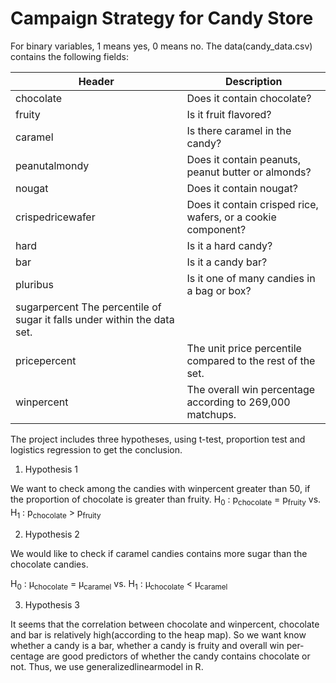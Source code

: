 # Campaign Strategy for Candy Store 

For binary variables, 1 means yes, 0 means no. The data(candy_data.csv) contains the following fields:

| **Header** | Description |
| --- | --- |
| chocolate | Does it contain chocolate? |
| fruity | Is it fruit flavored? |
|caramel	|Is there caramel in the candy?|
|peanutalmondy |	Does it contain peanuts, peanut butter or almonds?|
|nougat |	Does it contain nougat?|
|crispedricewafer|	Does it contain crisped rice, wafers, or a cookie component?|
|hard|	Is it a hard candy?|
|bar|	Is it a candy bar?|
|pluribus|	Is it one of many candies in a bag or box?|
|sugarpercent	The percentile of sugar it falls under within the data set.|
|pricepercent|	The unit price percentile compared to the rest of the set.|
|winpercent|	The overall win percentage according to 269,000 matchups.|

The project includes three hypotheses, using t-test, proportion test and logistics regression to get the conclusion.

1. Hypothesis 1

We want to check among the candies with winpercent greater
than 50, if the proportion of chocolate is greater than fruity. 
H<sub>0</sub> : p<sub>chocolate</sub> = p<sub>fruity</sub> vs. H<sub>1</sub> : p<sub>chocolate</sub> > p<sub>fruity</sub>

2. Hypothesis 2

We would like to check if caramel candies contains more sugar than
the chocolate candies.

H<sub>0</sub> : &mu;<sub>chocolate</sub> = &mu;<sub>caramel</sub> vs. H<sub>1</sub> : &mu;<sub>chocolate</sub> < &mu;<sub>caramel</sub>


3. Hypothesis 3

It seems that the correlation between chocolate and winpercent, chocolate and bar is relatively
high(according to the heap map). So we want know whether a candy is a bar, whether a candy is fruity and overall win per-
centage are good predictors of whether the candy contains chocolate or not. Thus, we use generalizedlinearmodel in R.
